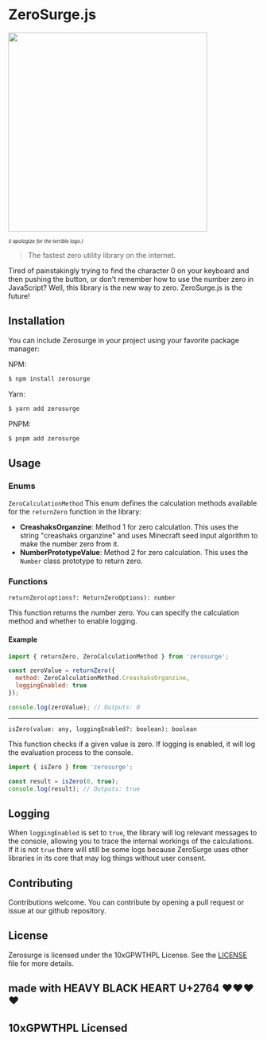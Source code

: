 # ZeroSurge.js
<img src="https://i.postimg.cc/xj7bnV4w/bad-logo.jpg" width="400">

<sup><sub><i>(i apologize for the terrible logo.)</i></sub></sup>

> The fastest zero utility library on the internet.

Tired of painstakingly trying to find the character 0 on your keyboard and then pushing the button, or don't remember how to use the number zero in JavaScript? Well, this library is the new way to zero. ZeroSurge.js is the future!

## Installation
You can include Zerosurge in your project using your favorite package manager:


NPM:
```bash
$ npm install zerosurge
```

Yarn:
```bash
$ yarn add zerosurge
```

PNPM:
```bash
$ pnpm add zerosurge
```

## Usage

### Enums

`ZeroCalculationMethod`
This enum defines the calculation methods available for the `returnZero` function in the library:
- **CreashaksOrganzine**: Method 1 for zero calculation. This uses the string "creashaks organzine" and uses Minecraft seed input algorithm to make the number zero from it.
- **NumberPrototypeValue**: Method 2 for zero calculation. This uses the `Number` class prototype to return zero.

### Functions

`returnZero(options?: ReturnZeroOptions): number`

This function returns the number zero. You can specify the calculation method and whether to enable logging.

#### Example
```js
import { returnZero, ZeroCalculationMethod } from 'zerosurge';

const zeroValue = returnZero({
  method: ZeroCalculationMethod.CreashaksOrganzine,
  loggingEnabled: true
});

console.log(zeroValue); // Outputs: 0
```

<hr>

`isZero(value: any, loggingEnabled?: boolean): boolean`

This function checks if a given value is zero. If logging is enabled, it will log the evaluation process to the console.

```js
import { isZero } from 'zerosurge';

const result = isZero(0, true);
console.log(result); // Outputs: true
```

## Logging

When `loggingEnabled` is set to `true`, the library will log relevant messages to the console, allowing you to trace the internal workings of the calculations. If it is not `true` there will still be some logs because ZeroSurge uses other libraries in its core that may log things without user consent.

## Contributing
Contributions welcome. You can contribute by opening a pull request or issue at our github repository.

## License
Zerosurge is licensed under the 10xGPWTHPL License. See the [LICENSE](LICENSE) file for more details.

## made with HEAVY BLACK HEART U+2764 ❤❤❤❤
## 10xGPWTHPL Licensed
